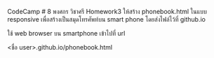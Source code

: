 CodeCamp # 8
พงศกร วิชาศรี
Homework3
ให้สร้าง phonebook.html ในแบบ responsive
เพื่อสร้างเป็นสมุดโทรศัพท์บน smart phone
โดยส่งไฟล์ไว้ที่ github.io

ใช้ web browser บน smartphone เข้าไปที่ url

<ชื่อ user>.github.io/phonebook.html
